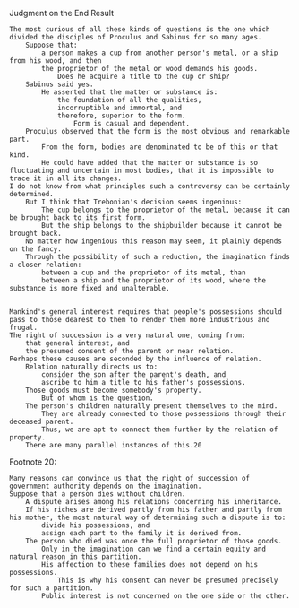 Judgment on the End Result

    The most curious of all these kinds of questions is the one which divided the disciples of Proculus and Sabinus for so many ages.
        Suppose that:
            a person makes a cup from another person's metal, or a ship from his wood, and then
            the proprietor of the metal or wood demands his goods.
                Does he acquire a title to the cup or ship?
        Sabinus said yes.
            He asserted that the matter or substance is:
                the foundation of all the qualities,
                incorruptible and immortal, and
                therefore, superior to the form.
                    Form is casual and dependent.
        Proculus observed that the form is the most obvious and remarkable part.
            From the form, bodies are denominated to be of this or that kind.
            He could have added that the matter or substance is so fluctuating and uncertain in most bodies, that it is impossible to trace it in all its changes.
    I do not know from what principles such a controversy can be certainly determined.
        But I think that Trebonian's decision seems ingenious:
            The cup belongs to the proprietor of the metal, because it can be brought back to its first form.
            But the ship belongs to the shipbuilder because it cannot be brought back.
        No matter how ingenious this reason may seem, it plainly depends on the fancy.
        Through the possibility of such a reduction, the imagination finds a closer relation:
            between a cup and the proprietor of its metal, than
            between a ship and the proprietor of its wood, where the substance is more fixed and unalterable.


    Mankind's general interest requires that people's possessions should pass to those dearest to them to render them more industrious and frugal.
    The right of succession is a very natural one, coming from:
        that general interest, and
        the presumed consent of the parent or near relation.
    Perhaps these causes are seconded by the influence of relation.
        Relation naturally directs us to:
            consider the son after the parent's death, and
            ascribe to him a title to his father's possessions.
        Those goods must become somebody's property.
            But of whom is the question.
        The person's children naturally present themselves to the mind.
            They are already connected to those possessions through their deceased parent.
            Thus, we are apt to connect them further by the relation of property.
        There are many parallel instances of this.20


Footnote 20:

    Many reasons can convince us that the right of succession of government authority depends on the imagination.
    Suppose that a person dies without children.
        A dispute arises among his relations concerning his inheritance.
        If his riches are derived partly from his father and partly from his mother, the most natural way of determining such a dispute is to:
            divide his possessions, and
            assign each part to the family it is derived from.
        The person who died was once the full proprietor of those goods.
            Only in the imagination can we find a certain equity and natural reason in this partition.
            His affection to these families does not depend on his possessions.
                This is why his consent can never be presumed precisely for such a partition.
            Public interest is not concerned on the one side or the other.

